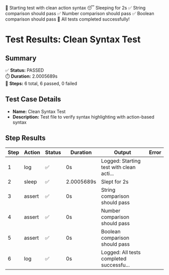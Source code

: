 📝 Starting test with clean action syntax
😴 Sleeping for 2s
✅ String comparison should pass
✅ Number comparison should pass
✅ Boolean comparison should pass
📝 All tests completed successfully!
# Test Results: Clean Syntax Test

## Summary
✅ **Status:** PASSED  
⏱️ **Duration:** 2.0005689s  
📝 **Steps:** 6 total, 6 passed, 0 failed

## Test Case Details
- **Name:** Clean Syntax Test
- **Description:** Test file to verify syntax highlighting with action-based syntax

## Step Results
| Step | Action | Status | Duration | Output | Error |
|------|--------|--------|----------|--------|-------|
| 1 | log | ✅ | 0s | Logged: Starting test with clean acti... |  |
| 2 | sleep | ✅ | 2.0005689s | Slept for 2s |  |
| 3 | assert | ✅ | 0s | String comparison should pass |  |
| 4 | assert | ✅ | 0s | Number comparison should pass |  |
| 5 | assert | ✅ | 0s | Boolean comparison should pass |  |
| 6 | log | ✅ | 0s | Logged: All tests completed successfu... |  |
